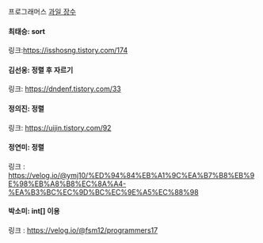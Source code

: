 프로그래머스 [과일 장수](https://school.programmers.co.kr/learn/courses/30/lessons/135808?language=java)<br>

#### 최태승: sort
링크:https://isshosng.tistory.com/174

#### 김선웅: 정렬 후 자르기
링크: https://dndenf.tistory.com/33

#### 정의진: 정렬
링크: https://uijin.tistory.com/92

#### 정연미: 정렬
링크 : https://velog.io/@ymj10/%ED%94%84%EB%A1%9C%EA%B7%B8%EB%9E%98%EB%A8%B8%EC%8A%A4-%EA%B3%BC%EC%9D%BC%EC%9E%A5%EC%88%98

#### 박소미: int[] 이용
링크 : https://velog.io/@fsm12/programmers17
